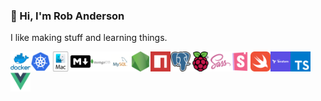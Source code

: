 ### 👋 Hi, I'm Rob Anderson

I like making stuff and learning things.

<img align="left" width="32px" height="32px" alt="Docker" src="https://raw.githubusercontent.com/github/explore/main/topics/docker/docker.png">
<img align="left" width="32px" height="32px" alt="Kubernetes" src="https://raw.githubusercontent.com/github/explore/main/topics/kubernetes/kubernetes.png">
<img align="left" width="32px" height="32px" alt="macOS" src="https://raw.githubusercontent.com/github/explore/main/topics/macos/macos.png">
<img align="left" width="32px" height="32px" alt="Markdown" src="https://raw.githubusercontent.com/github/explore/main/topics/markdown/markdown.png">
<img align="left" width="32px" height="32px" alt="MongoDB" src="https://raw.githubusercontent.com/github/explore/main/topics/mongodb/mongodb.png">
<img align="left" width="32px" height="32px" alt="MySQL" src="https://raw.githubusercontent.com/github/explore/main/topics/mysql/mysql.png">
<img align="left" width="32px" height="32px" alt="Node.js" src="https://raw.githubusercontent.com/github/explore/main/topics/nodejs/nodejs.png">
<img align="left" width="32px" height="32px" alt="npm" src="https://raw.githubusercontent.com/github/explore/main/topics/npm/npm.png">
<img align="left" width="32px" height="32px" alt="PostgreSQL" src="https://raw.githubusercontent.com/github/explore/main/topics/postgresql/postgresql.png">
<img align="left" width="32px" height="32px" alt="Raspberry Pi" src="https://raw.githubusercontent.com/github/explore/main/topics/raspberry-pi/raspberry-pi.png">
<img align="left" width="32px" height="32px" alt="Sass" src="https://raw.githubusercontent.com/github/explore/main/topics/sass/sass.png">
<img align="left" width="32px" height="32px" alt="Storybook" src="https://raw.githubusercontent.com/github/explore/main/topics/storybook/storybook.png">
<img align="left" width="32px" height="32px" alt="Swift" src="https://raw.githubusercontent.com/github/explore/main/topics/swift/swift.png">
<img align="left" width="32px" height="32px" alt="Terraform" src="https://raw.githubusercontent.com/github/explore/main/topics/terraform/terraform.png">
<img align="left" width="32px" height="32px" alt="Docker" src="https://raw.githubusercontent.com/github/explore/main/topics/typescript/typescript.png">
<img align="left" width="32px" height="32px" alt="Vue.js" src="https://raw.githubusercontent.com/github/explore/main/topics/vue/vue.png">
